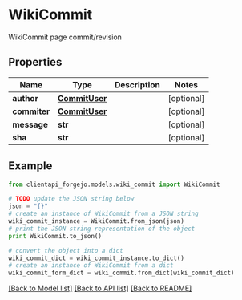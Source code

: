 # WikiCommit

WikiCommit page commit/revision

## Properties
Name | Type | Description | Notes
------------ | ------------- | ------------- | -------------
**author** | [**CommitUser**](CommitUser.md) |  | [optional] 
**commiter** | [**CommitUser**](CommitUser.md) |  | [optional] 
**message** | **str** |  | [optional] 
**sha** | **str** |  | [optional] 

## Example

```python
from clientapi_forgejo.models.wiki_commit import WikiCommit

# TODO update the JSON string below
json = "{}"
# create an instance of WikiCommit from a JSON string
wiki_commit_instance = WikiCommit.from_json(json)
# print the JSON string representation of the object
print WikiCommit.to_json()

# convert the object into a dict
wiki_commit_dict = wiki_commit_instance.to_dict()
# create an instance of WikiCommit from a dict
wiki_commit_form_dict = wiki_commit.from_dict(wiki_commit_dict)
```
[[Back to Model list]](../README.md#documentation-for-models) [[Back to API list]](../README.md#documentation-for-api-endpoints) [[Back to README]](../README.md)


